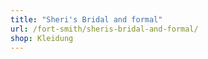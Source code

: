 ```yaml
---
title: "Sheri's Bridal and formal"
url: /fort-smith/sheris-bridal-and-formal/
shop: Kleidung
---
```

